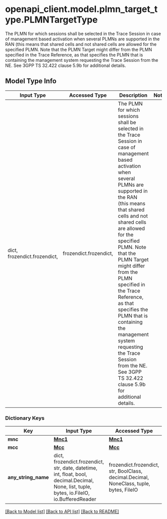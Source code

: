 # openapi_client.model.plmn_target_type.PLMNTargetType

The PLMN for which sessions shall be selected in the Trace Session in case of management based activation when several PLMNs are supported in the RAN (this means that shared cells and not shared cells are allowed for the specified PLMN. Note that the PLMN Target might differ from the PLMN specified in the Trace Reference, as that specifies the PLMN that is containing the management system requesting the Trace Session from the NE. See 3GPP TS 32.422 clause 5.9b for additional details.

## Model Type Info
Input Type | Accessed Type | Description | Notes
------------ | ------------- | ------------- | -------------
dict, frozendict.frozendict,  | frozendict.frozendict,  | The PLMN for which sessions shall be selected in the Trace Session in case of management based activation when several PLMNs are supported in the RAN (this means that shared cells and not shared cells are allowed for the specified PLMN. Note that the PLMN Target might differ from the PLMN specified in the Trace Reference, as that specifies the PLMN that is containing the management system requesting the Trace Session from the NE. See 3GPP TS 32.422 clause 5.9b for additional details. | 

### Dictionary Keys
Key | Input Type | Accessed Type | Description | Notes
------------ | ------------- | ------------- | ------------- | -------------
**mnc** | [**Mnc1**](Mnc1.md) | [**Mnc1**](Mnc1.md) |  | 
**mcc** | [**Mcc**](Mcc.md) | [**Mcc**](Mcc.md) |  | 
**any_string_name** | dict, frozendict.frozendict, str, date, datetime, int, float, bool, decimal.Decimal, None, list, tuple, bytes, io.FileIO, io.BufferedReader | frozendict.frozendict, str, BoolClass, decimal.Decimal, NoneClass, tuple, bytes, FileIO | any string name can be used but the value must be the correct type | [optional]

[[Back to Model list]](../../README.md#documentation-for-models) [[Back to API list]](../../README.md#documentation-for-api-endpoints) [[Back to README]](../../README.md)


